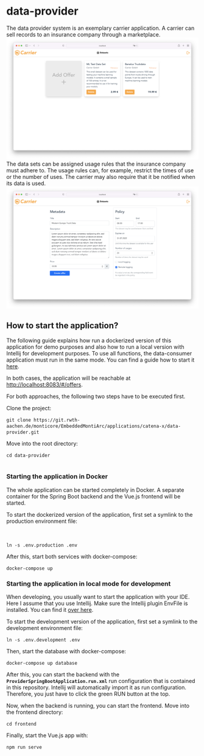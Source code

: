 # data-provider
The data provider system is an exemplary carrier application. A carrier can sell records to an insurance company through a marketplace.
![Marketplace](marketplace.png)
The data sets can be assigned usage rules that the insurance company must adhere to. The usage rules can, for example, restrict the times of use or the number of uses. The carrier may also require that it be notified when its data is used.
![Policies](policies.png)
## How to start the application?

The following guide explains how run a dockerized version of this application for demo purposes and also 
how to run a local version with Intellij for development purposes. To use all functions, the data-consumer application must run in the same mode. You can find a guide
how to start it [here](https://git.rwth-aachen.de/monticore/EmbeddedMontiArc/applications/catena-x/data-consumer).

In both cases, the application will be reachable at [http://localhost:8083/#/offers](http://localhost:8083/#/offers).

For both approaches, the following two steps have to be executed first.

Clone the project:

```
git clone https://git.rwth-aachen.de/monticore/EmbeddedMontiArc/applications/catena-x/data-provider.git

```

Move into the root directory:
```
cd data-provider


```

### Starting the application in Docker
The whole application can be started completely in Docker. A separate container for the Spring Boot backend 
and the Vue.js frontend will be started.

To start the dockerized version of the application, first set a symlink to the production environment file:
```


ln -s .env.production .env
```
After this, start both services with docker-compose:
```
docker-compose up
```
### Starting the application in local mode for development
When developing, you usually want to start the application with your IDE. Here I assume that you
use Intellij. Make sure the Intellij plugin EnvFile is installed. You can find it [over here](https://plugins.jetbrains.com/plugin/7861-envfile).

To start the development version of the application, first set a symlink to the development environment file:
```
ln -s .env.development .env
```
Then, start the database with docker-compose:
```
docker-compose up database
```
After this, you can start the backend with the **`ProviderSpringBootApplication.run.xml`** run configuration that is contained
in this repository. Intellij will automatically import it as run configuration. Therefore, you just have to click
the green RUN button at the top.

Now, when the backend is running, you can start the frontend. Move into the frontend directory:
```
cd frontend
```
Finally, start the Vue.js app with:
```
npm run serve
```
